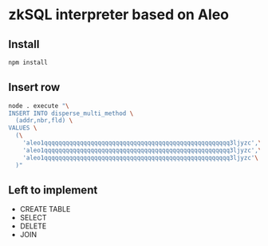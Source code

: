 # zkSQL interpreter based on Aleo

## Install

```bash
npm install
```

## Insert row

```bash
node . execute "\
INSERT INTO disperse_multi_method \
  (addr,nbr,fld) \
VALUES \
  (\
    'aleo1qqqqqqqqqqqqqqqqqqqqqqqqqqqqqqqqqqqqqqqqqqqqqqqqqqqq3ljyzc',\
    'aleo1qqqqqqqqqqqqqqqqqqqqqqqqqqqqqqqqqqqqqqqqqqqqqqqqqqqq3ljyzc',\
    'aleo1qqqqqqqqqqqqqqqqqqqqqqqqqqqqqqqqqqqqqqqqqqqqqqqqqqqq3ljyzc'\
  )"
```

## Left to implement

- CREATE TABLE
- SELECT
- DELETE
- JOIN
